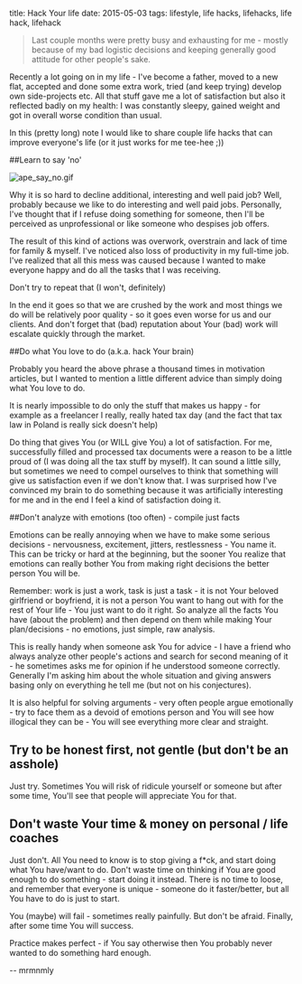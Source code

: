 title: Hack Your life
date: 2015-05-03
tags: lifestyle, life hacks, lifehacks, life hack, lifehack

> Last couple months were pretty busy and exhausting for me - mostly because of my bad logistic decisions and keeping generally good attitude for other people's sake.

Recently a lot going on in my life - I've become a father, moved to a new flat, accepted and done some extra work, tried (and keep trying) develop own side-projects etc. All that stuff gave me a lot of satisfaction but also it reflected badly on my health: I was constantly sleepy, gained weight and got in overall worse condition than usual.

In this (pretty long) note I would like to share couple life hacks that can improve everyone's life (or it just works for me tee-hee ;))

##Learn to say 'no'

![ape_say_no.gif](/public/1514978463356-ape_say_no.gif)

Why it is so hard to decline additional, interesting and well paid job? Well, probably because we like to do interesting and well paid jobs. Personally, I've thought that if I refuse doing something for someone, then I'll be perceived as unprofessional or like someone who despises job offers.

The result of this kind of actions was overwork, overstrain and lack of time for family & myself. I've noticed also loss of productivity in my full-time job. I've realized that all this mess was caused because I wanted to make everyone happy and do all the tasks that I was receiving.

Don't try to repeat that (I won't, definitely)

In the end it goes so that we are crushed by the work and most things we do will be relatively poor quality - so it goes even worse for us and our clients. And don't forget that (bad) reputation about Your (bad) work will escalate quickly through the market.

##Do what You love to do (a.k.a. hack Your brain)

Probably you heard the above phrase a thousand times in motivation articles, but I wanted to mention a little different advice than simply doing what You love to do.

It is nearly impossible to do only the stuff that makes us happy - for example as a freelancer I really, really hated tax day (and the fact that tax law in Poland is really sick doesn't help)

Do thing that gives You (or WILL give You) a lot of satisfaction. For me, successfully filled and processed tax documents were a reason to be a little proud of (I was doing all the tax stuff by myself). It can sound a little silly, but sometimes we need to compel ourselves to think that something will give us satisfaction even if we don't know that. I was surprised how I've convinced my brain to do something because it was artificially interesting for me and in the end I feel a kind of satisfaction doing it.

##Don't analyze with emotions (too often) - compile just facts

Emotions can be really annoying when we have to make some serious decisions - nervousness, excitement, jitters, restlessness - You name it. This can be tricky or hard at the beginning, but the sooner You realize that emotions can really bother You from making right decisions the better person You will be.

Remember: work is just a work, task is just a task - it is not Your beloved girlfriend or boyfriend, it is not a person You want to hang out with for the rest of Your life - You just want to do it right. So analyze all the facts You have (about the problem) and then depend on them while making Your plan/decisions - no emotions, just simple, raw analysis.

This is really handy when someone ask You for advice - I have a friend who always analyze other people's actions and search for second meaning of it - he sometimes asks me for opinion if he understood someone correctly. Generally I'm asking him about the whole situation and giving answers basing only on everything he tell me (but not on his conjectures).

It is also helpful for solving arguments - very often people argue emotionally - try to face them as a devoid of emotions person and You will see how illogical they can be - You will see everything more clear and straight.

## Try to be honest first, not gentle (but don't be an asshole)

Just try. Sometimes You will risk of ridicule yourself or someone but after some time, You'll see that people will appreciate You for that.

## Don't waste Your time & money on personal / life coaches

Just don't. All You need to know is to stop giving a f*ck, and start doing what You have/want to do. Don't waste time on thinking if You are good enough to do something - start doing it instead. There is no time to loose, and remember that everyone is unique - someone do it faster/better, but all You have to do is just to start.

You (maybe) will fail - sometimes really painfully. But don't be afraid. Finally, after some time You will success.

Practice makes perfect - if You say otherwise then You probably never wanted to do something hard enough. 

-- mrmnmly